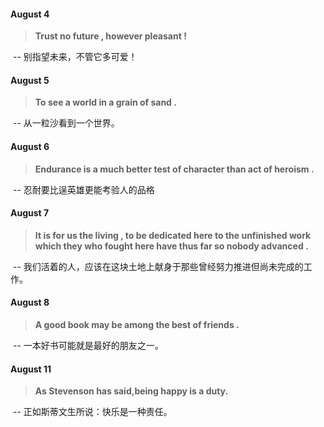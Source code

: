 #### August 4

> **Trust no future , however pleasant !**

​	-- 别指望未来，不管它多可爱！

#### August 5

> **To see a world in a grain of sand .** 

​	-- 从一粒沙看到一个世界。

#### August 6

> **Endurance is a much better test of character than act of heroism .** 

​	-- 忍耐要比逞英雄更能考验人的品格

#### August 7

> **It is for us the living , to be dedicated here to the unfinished work which they who fought here have thus far so nobody advanced .**

​	-- 我们活着的人，应该在这块土地上献身于那些曾经努力推进但尚未完成的工作。

#### August 8

> **A good book may be among the best of friends .** 

​	-- 一本好书可能就是最好的朋友之一。






#### August 11

> **As Stevenson has said,being happy is a duty.**

​	-- 正如斯蒂文生所说：快乐是一种责任。